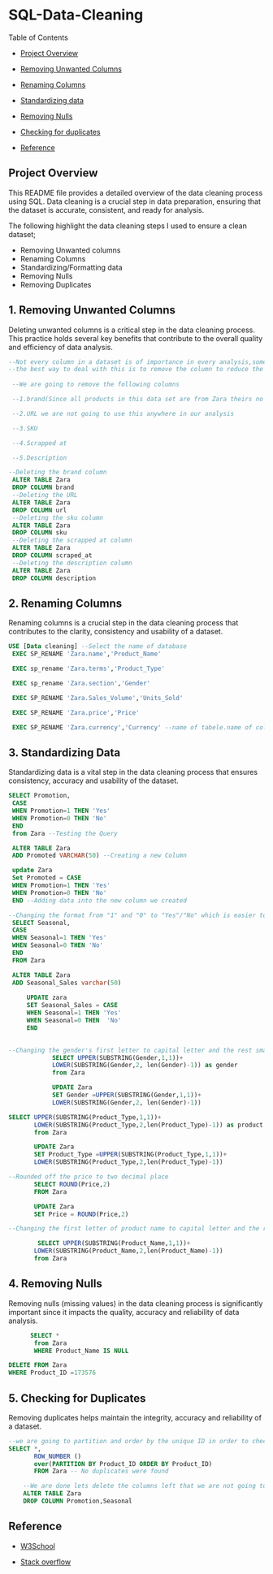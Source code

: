 # SQL-Data-Cleaning

Table of Contents

- [Project Overview](#project-overview)
  
- [ Removing Unwanted Columns](#1-removing-unwanted-columns)
  
- [Renaming Columns](#2-renaming-columns)
  
- [Standardizing data](#3-standardizing-data)
  
- [Removing Nulls](#4-removing-nulls)
  
- [Checking for duplicates](#5-checking-for-duplicates)
  
- [Reference](#reference)





## Project Overview
This README file provides a detailed overview of the data cleaning process using SQL. Data cleaning is a crucial step in data preparation, ensuring that the dataset is accurate, consistent, and ready for analysis. 

The following highlight the data cleaning steps I used to ensure a clean dataset;
- Removing Unwanted columns
- Renaming Columns
- Standardizing/Formatting data
- Removing Nulls 
- Removing Duplicates


## 1. Removing Unwanted Columns
Deleting unwanted columns is a critical step in the data cleaning process. This practice holds several key benefits that contribute to the overall quality and efficiency of data analysis.

``` sql
--Not every column in a dataset is of importance in every analysis,some columns you wont use in your analysis
--the best way to deal with this is to remove the column to reduce the size of the data
 
 --We are going to remove the following columns

 --1.brand(Since all products in this data set are from Zara theirs no need to have the column we already know which brand we are dealing with)

 --2.URL we are not going to use this anywhere in our analysis

 --3.SKU

 --4.Scrapped at

 --5.Description

--Deleting the brand column
 ALTER TABLE Zara
 DROP COLUMN brand 
 --Deleting the URL
 ALTER TABLE Zara
 DROP COLUMN url
 --Deleting the sku column
 ALTER TABLE Zara
 DROP COLUMN sku
 --Deleting the scrapped at column
 ALTER TABLE Zara
 DROP COLUMN scraped_at
 --Deleting the description column
 ALTER TABLE Zara
 DROP COLUMN description
```
## 2. Renaming Columns
Renaming columns is a crucial step in the data cleaning process that contributes to the clarity, consistency and usability of a dataset. 

``` sql
USE [Data cleaning] --Select the name of database
 EXEC SP_RENAME 'Zara.name','Product_Name'

 EXEC sp_rename 'Zara.terms','Product_Type'

 EXEC sp_rename 'Zara.section','Gender'

 EXEC SP_RENAME 'Zara.Sales_Volume','Units_Sold'

 EXEC SP_RENAME 'Zara.price','Price'

 EXEC SP_RENAME 'Zara.currency','Currency' --name of tabele.name of column to the name you want to name the column
```
## 3. Standardizing Data

Standardizing data is a vital step in the data cleaning process that ensures consistency, accuracy and usability of the dataset.

```sql
SELECT Promotion,
 CASE
 WHEN Promotion=1 THEN 'Yes'
 WHEN Promotion=0 THEN 'No'
 END 
 from Zara --Testing the Query

 ALTER TABLE Zara
 ADD Promoted VARCHAR(50) --Creating a new Column

 update Zara
 Set Promoted = CASE
 WHEN Promotion=1 THEN 'Yes'
 WHEN Promotion=0 THEN 'No'
 END --Adding data into the new column we created

--Changing the format from "1" and "0" to "Yes"/"No" which is easier to understand
 SELECT Seasonal,
 CASE
 WHEN Seasonal=1 THEN 'Yes'
 WHEN Seasonal=0 THEN 'No'
 END
 FROM Zara

 ALTER TABLE Zara
 ADD Seasonal_Sales varchar(50)
 
	 UPDATE zara
	 SET Seasonal_Sales = CASE
	 WHEN Seasonal=1 THEN 'Yes'
	 WHEN Seasonal=0 THEN  'No'
	 END

 
--Changing the gender's first letter to capital letter and the rest small letters	                                                                                                   
			SELECT UPPER(SUBSTRING(Gender,1,1))+
			LOWER(SUBSTRING(Gender,2, len(Gender)-1)) as gender
			from Zara

			UPDATE Zara
			SET Gender =UPPER(SUBSTRING(Gender,1,1))+
			LOWER(SUBSTRING(Gender,2, len(Gender)-1))

SELECT UPPER(SUBSTRING(Product_Type,1,1))+
	   LOWER(SUBSTRING(Product_Type,2,len(Product_Type)-1)) as product
	   from Zara

	   UPDATE Zara
	   SET Product_Type =UPPER(SUBSTRING(Product_Type,1,1))+
	   LOWER(SUBSTRING(Product_Type,2,len(Product_Type)-1))

--Rounded off the price to two decimal place   
	   SELECT ROUND(Price,2)
	   FROM Zara

	   UPDATE Zara
	   SET Price = ROUND(Price,2)

--Changing the first letter of product name to capital letter and the rest into small letter

		SELECT UPPER(SUBSTRING(Product_Name,1,1))+
	   LOWER(SUBSTRING(Product_Name,2,len(Product_Name)-1))
	   from Zara
```
## 4. Removing Nulls
Removing nulls (missing values)  in the data cleaning process is significantly important since it  impacts the quality, accuracy and reliability of data analysis.
```sql
	  SELECT *
	   from Zara
	   WHERE Product_Name IS NULL  

DELETE FROM Zara
WHERE Product_ID =173576
```

## 5. Checking for Duplicates
Removing duplicates  helps maintain the integrity, accuracy and reliability of a dataset.
```sql
--we are going to partition and order by the unique ID in order to chec if there are duplicates
SELECT *,
	   ROW_NUMBER () 
	   over(PARTITION BY Product_ID ORDER BY Product_ID) 
	   FROM Zara -- No duplicates were found

	--We are done lets delete the columns left that we are not going to use
	ALTER TABLE Zara
	DROP COLUMN Promotion,Seasonal
```
## Reference
- [W3School](https://www.w3schools.com/sql/)
  
- [Stack overflow](https://stackoverflow.com/questions/15290754/sql-capitalize-first-letter-only)

